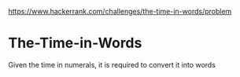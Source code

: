 https://www.hackerrank.com/challenges/the-time-in-words/problem

# The-Time-in-Words
Given the time in numerals, it is required to convert it into words
